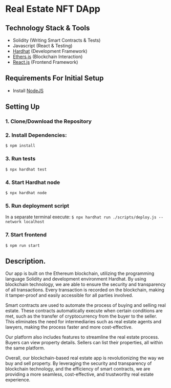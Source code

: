 # Real Estate NFT DApp

## Technology Stack & Tools

- Solidity (Writing Smart Contracts & Tests)
- Javascript (React & Testing)
- [Hardhat](https://hardhat.org/) (Development Framework)
- [Ethers.js](https://docs.ethers.io/v5/) (Blockchain Interaction)
- [React.js](https://reactjs.org/) (Frontend Framework)

## Requirements For Initial Setup
- Install [NodeJS](https://nodejs.org/en/)

## Setting Up
### 1. Clone/Download the Repository

### 2. Install Dependencies:
`$ npm install`

### 3. Run tests
`$ npx hardhat test`

### 4. Start Hardhat node
`$ npx hardhat node`

### 5. Run deployment script
In a separate terminal execute:
`$ npx hardhat run ./scripts/deploy.js --network localhost`

### 7. Start frontend
`$ npm run start`

## Description.

Our app is built on the Ethereum blockchain, utilizing the programming language Solidity and development environment Hardhat. By using blockchain technology, we are able to ensure the security and transparency of all transactions. Every transaction is recorded on the blockchain, making it tamper-proof and easily accessible for all parties involved.

Smart contracts are used to automate the process of buying and selling real estate. These contracts automatically execute when certain conditions are met, such as the transfer of cryptocurrency from the buyer to the seller. This eliminates the need for intermediaries such as real estate agents and lawyers, making the process faster and more cost-effective.

Our platform also includes features to streamline the real estate process. Buyers can view property details. Sellers can list their properties, all within the same platform.

Overall, our blockchain-based real estate app is revolutionizing the way we buy and sell property. By leveraging the security and transparency of blockchain technology, and the efficiency of smart contracts, we are providing a more seamless, cost-effective, and trustworthy real estate experience.
